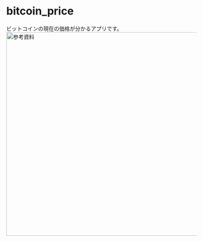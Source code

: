 # bitcoin_price
ビットコインの現在の価格が分かるアプリです。
<img width="540" alt=" 参考資料" src="https://user-images.githubusercontent.com/63177307/125248909-9c4a1180-e32f-11eb-8079-ec7449c25ec7.png">
